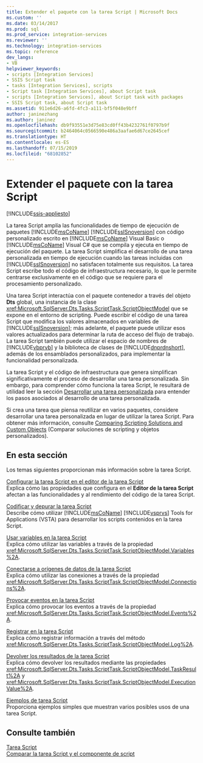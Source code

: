 ```yaml
---
title: Extender el paquete con la tarea Script | Microsoft Docs
ms.custom: ''
ms.date: 03/14/2017
ms.prod: sql
ms.prod_service: integration-services
ms.reviewer: ''
ms.technology: integration-services
ms.topic: reference
dev_langs:
- VB
helpviewer_keywords:
- scripts [Integration Services]
- SSIS Script task
- tasks [Integration Services], scripts
- Script task [Integration Services], about Script task
- scripts [Integration Services], about Script task with packages
- SSIS Script task, about Script task
ms.assetid: 911e6d26-a6fd-4fc3-a111-bf5f048e9bff
author: janinezhang
ms.author: janinez
ms.openlocfilehash: db9f93551e3d75e83cd0ff43b4232761f0797b9f
ms.sourcegitcommit: b2464064c0566590e486a3aafae6d67ce2645cef
ms.translationtype: HT
ms.contentlocale: es-ES
ms.lasthandoff: 07/15/2019
ms.locfileid: "68102852"
---
```

# <a name="extending-the-package-with-the-script-task"></a>Extender el paquete con la tarea Script

[!INCLUDE[ssis-appliesto](../../../includes/ssis-appliesto-ssvrpluslinux-asdb-asdw-xxx.md)]


  La tarea Script amplía las funcionalidades de tiempo de ejecución de paquetes [!INCLUDE[msCoName](../../../includes/msconame-md.md)] [!INCLUDE[ssISnoversion](../../../includes/ssisnoversion-md.md)] con código personalizado escrito en [!INCLUDE[msCoName](../../../includes/msconame-md.md)] Visual Basic o [!INCLUDE[msCoName](../../../includes/msconame-md.md)] Visual C# que se compila y ejecuta en tiempo de ejecución del paquete. La tarea Script simplifica el desarrollo de una tarea personalizada en tiempo de ejecución cuando las tareas incluidas con [!INCLUDE[ssISnoversion](../../../includes/ssisnoversion-md.md)] no satisfacen totalmente sus requisitos. La tarea Script escribe todo el código de infraestructura necesario, lo que le permite centrarse exclusivamente en el código que se requiere para el procesamiento personalizado.  
  
 Una tarea Script interactúa con el paquete contenedor a través del objeto **Dts** global, una instancia de la clase <xref:Microsoft.SqlServer.Dts.Tasks.ScriptTask.ScriptObjectModel> que se expone en el entorno de scripting. Puede escribir el código de una tarea Script que modifica los valores almacenados en variables de [!INCLUDE[ssISnoversion](../../../includes/ssisnoversion-md.md)]; más adelante, el paquete puede utilizar esos valores actualizados para determinar la ruta de acceso del flujo de trabajo. La tarea Script también puede utilizar el espacio de nombres de [!INCLUDE[vbprvb](../../../includes/vbprvb-md.md)] y la biblioteca de clases de [!INCLUDE[dnprdnshort](../../../includes/dnprdnshort-md.md)], además de los ensamblados personalizados, para implementar la funcionalidad personalizada.  
  
 La tarea Script y el código de infraestructura que genera simplifican significativamente el proceso de desarrollar una tarea personalizada. Sin embargo, para comprender cómo funciona la tarea Script, le resultará de utilidad leer la sección [Desarrollar una tarea personalizada](../../../integration-services/extending-packages-custom-objects/task/developing-a-custom-task.md) para entender los pasos asociados al desarrollo de una tarea personalizada.  
  
 Si crea una tarea que piensa reutilizar en varios paquetes, considere desarrollar una tarea personalizada en lugar de utilizar la tarea Script. Para obtener más información, consulte [Comparing Scripting Solutions and Custom Objects](../../../integration-services/extending-packages-scripting/comparing-scripting-solutions-and-custom-objects.md) (Comparar soluciones de scripting y objetos personalizados).  
  
## <a name="in-this-section"></a>En esta sección  
 Los temas siguientes proporcionan más información sobre la tarea Script.  
  
 [Configurar la tarea Script en el editor de la tarea Script](../../../integration-services/extending-packages-scripting/task/configuring-the-script-task-in-the-script-task-editor.md)  
 Explica cómo las propiedades que configura en el **Editor de la tarea Script** afectan a las funcionalidades y al rendimiento del código de la tarea Script.  
  
 [Codificar y depurar la tarea Script](../../../integration-services/extending-packages-scripting/task/coding-and-debugging-the-script-task.md)  
 Describe cómo utilizar [!INCLUDE[msCoName](../../../includes/msconame-md.md)] [!INCLUDE[vsprvs](../../../includes/vsprvs-md.md)] Tools for Applications (VSTA) para desarrollar los scripts contenidos en la tarea Script.  
  
 [Usar variables en la tarea Script](../../../integration-services/extending-packages-scripting/task/using-variables-in-the-script-task.md)  
 Explica cómo utilizar las variables a través de la propiedad <xref:Microsoft.SqlServer.Dts.Tasks.ScriptTask.ScriptObjectModel.Variables%2A>.  
  
 [Conectarse a orígenes de datos de la tarea Script](../../../integration-services/extending-packages-scripting/task/connecting-to-data-sources-in-the-script-task.md)  
 Explica cómo utilizar las conexiones a través de la propiedad <xref:Microsoft.SqlServer.Dts.Tasks.ScriptTask.ScriptObjectModel.Connections%2A>.  
  
 [Provocar eventos en la tarea Script](../../../integration-services/extending-packages-scripting/task/raising-events-in-the-script-task.md)  
 Explica cómo provocar los eventos a través de la propiedad <xref:Microsoft.SqlServer.Dts.Tasks.ScriptTask.ScriptObjectModel.Events%2A>.  
  
 [Registrar en la tarea Script](../../../integration-services/extending-packages-scripting/task/logging-in-the-script-task.md)  
 Explica cómo registrar información a través del método <xref:Microsoft.SqlServer.Dts.Tasks.ScriptTask.ScriptObjectModel.Log%2A>.  
  
 [Devolver los resultados de la tarea Script](../../../integration-services/extending-packages-scripting/task/returning-results-from-the-script-task.md)  
 Explica cómo devolver los resultados mediante las propiedades <xref:Microsoft.SqlServer.Dts.Tasks.ScriptTask.ScriptObjectModel.TaskResult%2A> y <xref:Microsoft.SqlServer.Dts.Tasks.ScriptTask.ScriptObjectModel.ExecutionValue%2A>.  
  
 [Ejemplos de tarea Script](../../../integration-services/extending-packages-scripting-task-examples/script-task-examples.md)  
 Proporciona ejemplos simples que muestran varios posibles usos de una tarea Script.  
  
## <a name="see-also"></a>Consulte también  
 [Tarea Script](../../../integration-services/control-flow/script-task.md)   
 [Comparar la tarea Script y el componente de script](../../../integration-services/extending-packages-scripting/comparing-the-script-task-and-the-script-component.md)  
  
  
